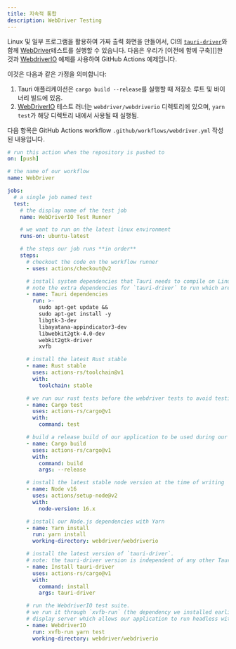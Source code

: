 ```yaml
---
title: 지속적 통합
description: WebDriver Testing
---
```


Linux 및 일부 프로그램을 활용하여 가짜 출력 화면을 만들어서, CI의 [`tauri-driver`][]와 함께 [WebDriver][]테스트를 실행할 수 있습니다. 다음은 우리가 [이전에 함께 구축][]한 것과 [WebdriverIO][] 예제를 사용하여 GitHub Actions 예제입니다.

이것은 다음과 같은 가정을 의미합니다:

1. Tauri 애플리케이션은 `cargo build --release`를 실행할 때 저장소 루트 및 바이너리 빌드에 있음.
2. [WebDriverIO][] 테스트 러너는 `webdriver/webdriverio` 디렉토리에 있으며, `yarn test`가 해당 디렉토리 내에서 사용될 때 실행됨.

다음 항목은 GitHub Actions workflow `.github/workflows/webdriver.yml` 작성된 내용입니다.

```yaml
# run this action when the repository is pushed to
on: [push]

# the name of our workflow
name: WebDriver

jobs:
  # a single job named test
  test:
    # the display name of the test job
    name: WebDriverIO Test Runner

    # we want to run on the latest linux environment
    runs-on: ubuntu-latest

    # the steps our job runs **in order**
    steps:
      # checkout the code on the workflow runner
      - uses: actions/checkout@v2

      # install system dependencies that Tauri needs to compile on Linux.
      # note the extra dependencies for `tauri-driver` to run which are: `webkit2gtk-driver` and `xvfb`
      - name: Tauri dependencies
        run: >-
          sudo apt-get update &&
          sudo apt-get install -y
          libgtk-3-dev
          libayatana-appindicator3-dev
          libwebkit2gtk-4.0-dev
          webkit2gtk-driver
          xvfb

      # install the latest Rust stable
      - name: Rust stable
        uses: actions-rs/toolchain@v1
        with:
          toolchain: stable

      # we run our rust tests before the webdriver tests to avoid testing a broken application
      - name: Cargo test
        uses: actions-rs/cargo@v1
        with:
          command: test

      # build a release build of our application to be used during our WebdriverIO tests
      - name: Cargo build
        uses: actions-rs/cargo@v1
        with:
          command: build
          args: --release

      # install the latest stable node version at the time of writing
      - name: Node v16
        uses: actions/setup-node@v2
        with:
          node-version: 16.x

      # install our Node.js dependencies with Yarn
      - name: Yarn install
        run: yarn install
        working-directory: webdriver/webdriverio

      # install the latest version of `tauri-driver`.
      # note: the tauri-driver version is independent of any other Tauri versions
      - name: Install tauri-driver
        uses: actions-rs/cargo@v1
        with:
          command: install
          args: tauri-driver

      # run the WebdriverIO test suite.
      # we run it through `xvfb-run` (the dependency we installed earlier) to have a fake
      # display server which allows our application to run headless without any changes to the code
      - name: WebdriverIO
        run: xvfb-run yarn test
        working-directory: webdriver/webdriverio
```

[previously built together]: /ko/develop/Tests/webdriver/example/webdriverio
[webdriver]: https://www.w3.org/TR/webdriver/
[`tauri-driver`]: https://crates.io/crates/tauri-driver
[webdriverio]: https://webdriver.io/
